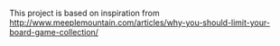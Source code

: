 This project is based on inspiration from http://www.meeplemountain.com/articles/why-you-should-limit-your-board-game-collection/